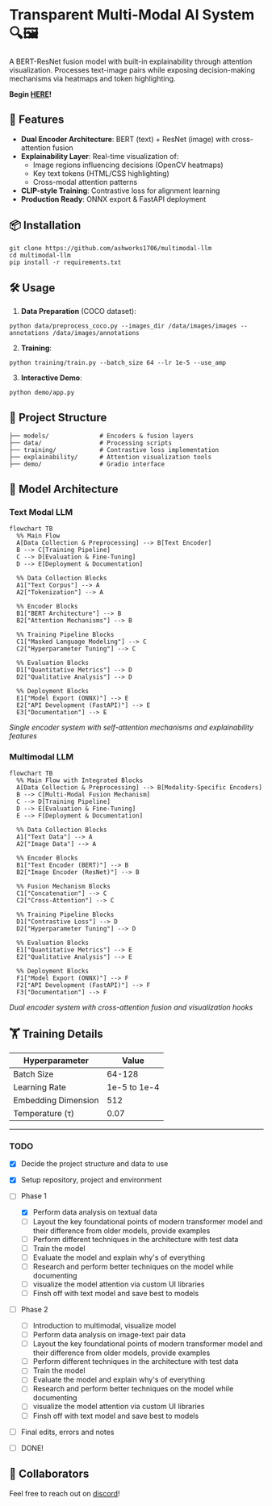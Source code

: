 # Transparent Multi-Modal AI System 🔍🖼️

A BERT-ResNet fusion model with built-in explainability through attention visualization. Processes text-image pairs while exposing decision-making mechanisms via heatmaps and token highlighting.

**Begin [HERE](https://github.com/ashworks1706/ExplainableAI/blob/main/tutorial.ipynb)!**

## 🚀 Features

- **Dual Encoder Architecture**: BERT (text) + ResNet (image) with cross-attention fusion
- **Explainability Layer**: Real-time visualization of:
  - Image regions influencing decisions (OpenCV heatmaps)
  - Key text tokens (HTML/CSS highlighting)
  - Cross-modal attention patterns
- **CLIP-style Training**: Contrastive loss for alignment learning
- **Production Ready**: ONNX export & FastAPI deployment

## 📦 Installation

```
git clone https://github.com/ashworks1706/multimodal-llm
cd multimodal-llm
pip install -r requirements.txt
```

## 🛠️ Usage

1. **Data Preparation** (COCO dataset):

```
python data/preprocess_coco.py --images_dir /data/images/images --annotations /data/images/annotations
```

2. **Training**:

```
python training/train.py --batch_size 64 --lr 1e-5 --use_amp
```

3. **Interactive Demo**:

```
python demo/app.py
```

## 🧠 Project Structure

```
├── models/              # Encoders & fusion layers
├── data/                # Processing scripts
├── training/            # Contrastive loss implementation
├── explainability/      # Attention visualization tools
├── demo/                # Gradio interface
```

## 📐 Model Architecture

### Text Modal LLM

```mermaid
flowchart TB
  %% Main Flow
  A[Data Collection & Preprocessing] --> B[Text Encoder]
  B --> C[Training Pipeline]
  C --> D[Evaluation & Fine-Tuning]
  D --> E[Deployment & Documentation]

  %% Data Collection Blocks
  A1["Text Corpus"] --> A
  A2["Tokenization"] --> A

  %% Encoder Blocks
  B1["BERT Architecture"] --> B
  B2["Attention Mechanisms"] --> B

  %% Training Pipeline Blocks
  C1["Masked Language Modeling"] --> C
  C2["Hyperparameter Tuning"] --> C

  %% Evaluation Blocks
  D1["Quantitative Metrics"] --> D
  D2["Qualitative Analysis"] --> D

  %% Deployment Blocks
  E1["Model Export (ONNX)"] --> E
  E2["API Development (FastAPI)"] --> E
  E3["Documentation"] --> E
```

*Single encoder system with self-attention mechanisms and explainability features*

### Multimodal LLM

```mermaid
flowchart TB
  %% Main Flow with Integrated Blocks
  A[Data Collection & Preprocessing] --> B[Modality-Specific Encoders]
  B --> C[Multi-Modal Fusion Mechanism]
  C --> D[Training Pipeline]
  D --> E[Evaluation & Fine-Tuning]
  E --> F[Deployment & Documentation]

  %% Data Collection Blocks
  A1["Text Data"] --> A
  A2["Image Data"] --> A

  %% Encoder Blocks
  B1["Text Encoder (BERT)"] --> B
  B2["Image Encoder (ResNet)"] --> B

  %% Fusion Mechanism Blocks
  C1["Concatenation"] --> C
  C2["Cross-Attention"] --> C

  %% Training Pipeline Blocks
  D1["Contrastive Loss"] --> D
  D2["Hyperparameter Tuning"] --> D

  %% Evaluation Blocks
  E1["Quantitative Metrics"] --> E
  E2["Qualitative Analysis"] --> E

  %% Deployment Blocks
  F1["Model Export (ONNX)"] --> F
  F2["API Development (FastAPI)"] --> F
  F3["Documentation"] --> F
```

*Dual encoder system with cross-attention fusion and visualization hooks*

## 🏋️ Training Details

| Hyperparameter      | Value        |
| ------------------- | ------------ |
| Batch Size          | 64-128       |
| Learning Rate       | 1e-5 to 1e-4 |
| Embedding Dimension | 512          |
| Temperature (τ)    | 0.07         |

---

### TODO

* [X] Decide the project structure and data to use
* [X] Setup repository, project and environment
* [ ] Phase 1

  * [X] Perform data analysis on textual data
  * [ ] Layout the key foundational points of modern transformer model and their difference from older models, provide examples
  * [ ] Perform different techniques in the architecture with test data
  * [ ] Train the model
  * [ ] Evaluate the model and explain why's of everything
  * [ ] Research and perform better techniques on the model while documenting
  * [ ] visualize the model attention via custom UI libraries
  * [ ] Finsh off with text model and save best to models
* [ ] Phase 2

  * [ ] Introduction to multimodal, visualize model
  * [ ] Perform data analysis on image-text pair data
  * [ ] Layout the key foundational points of modern transformer model and their difference from older models, provide examples
  * [ ] Perform different techniques in the architecture with test data
  * [ ] Train the model
  * [ ] Evaluate the model and explain why's of everything
  * [ ] Research and perform better techniques on the model while documenting
  * [ ] visualize the model attention via custom UI libraries
  * [ ] Finsh off with text model and save best to models
* [ ] Final edits, errors and notes
* [ ] DONE!

## 💎 Collaborators

Feel free to reach out on [discord](https://discord.gg/u6Gv4Rvr)!
